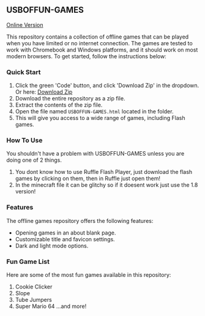 ## USBOFFUN-GAMES
[Online Version](https://tealunblocker.github.io/USBOFFUN-GAMES)

This repository contains a collection of offline games that can be played when you have limited or no internet connection. The games are tested to work with Chromebook and Windows platforms, and it should work on most modern browsers. To get started, follow the instructions below:

### Quick Start

1. Click the green 'Code' button, and click 'Download Zip' in the dropdown. Or here: [Download Zip](https://github.com/TealUnblocker/USBOFFUN-GAMES/archive/refs/heads/main.zip)
2. Download the entire repository as a zip file.
3. Extract the contents of the zip file.
5. Open the file named `USBOFFUN-GAMES.html` located in the folder.
6. This will give you access to a wide range of games, including Flash games.

### How To Use

You shouldn't have a problem with USBOFFUN-GAMES unless you are doing one of 2 things.
1. You dont know how to use Ruffle Flash Player, just download the flash games by clicking on them, then in Ruffle just open them!
2. In the minecraft file it can be glitchy so if it doesent work just use the 1.8 version!

### Features

The offline games repository offers the following features:

- Opening games in an about blank page.
- Customizable title and favicon settings.
- Dark and light mode options.

### Fun Game List

Here are some of the most fun games available in this repository:
1. Cookie Clicker
2. Slope
3. Tube Jumpers
4. Super Mario 64
...and more!
